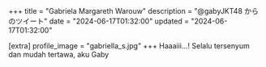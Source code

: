 +++
title = "Gabriela Margareth Warouw"
description = "@gabyJKT48 からのツイート"
date = "2024-06-17T01:32:00"
updated = "2024-06-17T01:32:00"

[extra]
profile_image = "gabriella_s.jpg"
+++
Haaaiii...! Selalu tersenyum dan mudah tertawa, aku Gaby
